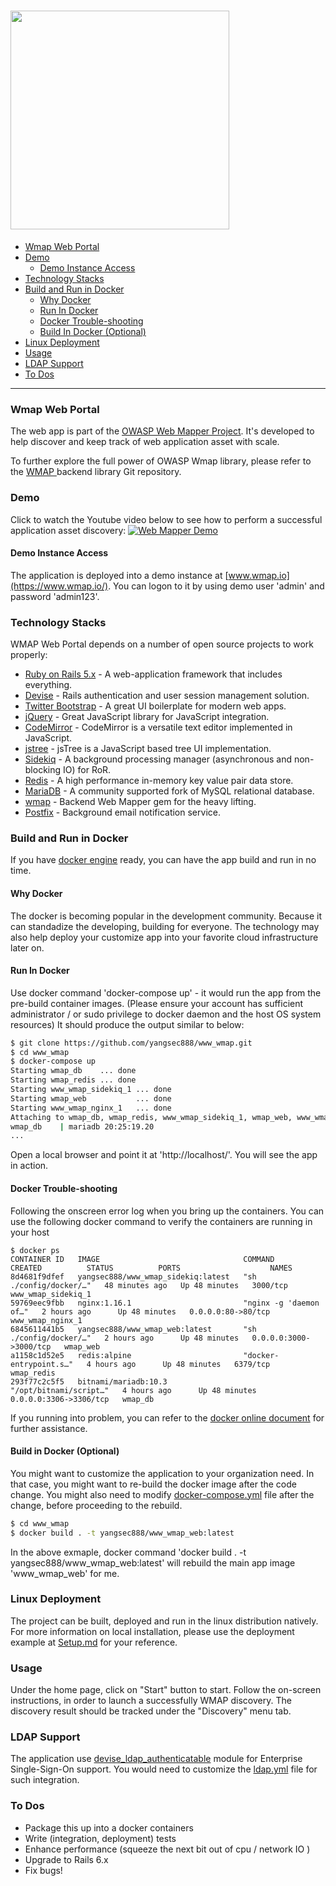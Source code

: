 [<img src='/wmap_logo.jpg' width='350' height='350'>](https://github.com/yangsec888/www_wmap)
=====================

- [Wmap Web Portal](#wmap-web-portal)
- [Demo](#demo)
  - [Demo Instance Access](#demo-instance-access)
- [Technology Stacks](#technology-stacks)
- [Build and Run in Docker](#build-and-run-in-docker)
  - [Why Docker](#why-docker)
  - [Run In Docker](#run-in-docker)
  - [Docker Trouble-shooting](#docker-trouble-shooting)
  - [Build In Docker (Optional)](#build-in-docker-optional)
- [Linux Deployment](#linux-deployment)
- [Usage](#usage)
- [LDAP Support](#ldap-support)
- [To Dos](#to-dos)

---

### Wmap Web Portal

The web app is part of the [OWASP Web Mapper Project](https://www.owasp.org/index.php/OWASP_Web_Mapper_Project). It's developed to help discover and keep track of web application asset with scale.

To further explore the full power of OWASP Wmap library, please refer to the <a href="https://github.com/yangsec888/wmap" target="_blank"> WMAP </a> backend library Git repository.


### Demo

Click to watch the Youtube video below to see how to perform a successful application asset discovery:
[![Web Mapper Demo](https://img.youtube.com/vi/TL1occsk3Fc/0.jpg)](https://www.youtube.com/watch?v=TL1occsk3Fc "Web Mapper Demo")

#### Demo Instance Access
The application is deployed into a demo instance at [www.wmap.io](https://www.wmap.io/). You can logon to it by using demo user 'admin' and password 'admin123'.


### Technology Stacks

WMAP Web Portal depends on a number of open source projects to work properly:

* [Ruby on Rails 5.x](https://rubyonrails.org/) - A web-application framework that includes everything.
* [Devise](https://github.com/plataformatec/devise/wiki) - Rails authentication and user session management solution.
* [Twitter Bootstrap](https://getbootstrap.com/) - A great UI boilerplate for modern web apps.
* [jQuery](https://jquery.com/) - Great JavaScript library for JavaScript integration.
* [CodeMirror](https://codemirror.net/) - CodeMirror is a versatile text editor implemented in JavaScript.
* [jstree](https://www.jstree.com/) -  jsTree is a JavaScript based tree UI implementation.
* [Sidekiq](https://github.com/mperham/sidekiq) - A background processing manager (asynchronous and non-blocking IO) for RoR.
* [Redis](https://redis.io/) - A high performance in-memory key value pair data store.
* [MariaDB](https://mariadb.org/) - A community supported fork of MySQL relational database.
* [wmap](https://github.com/yangsec888/wmap) - Backend Web Mapper gem for the heavy lifting.
* [Postfix](http://www.postfix.org/) - Background email notification service.

### Build and Run in Docker

If you have [docker engine](https://docs.docker.com/install/) ready, you can have the app build and run in no time.

#### Why Docker
The docker is becoming popular in the development community. Because it can standadize the developing, building for everyone. The technology may also help deploy your customize app into your favorite cloud infrastructure later on.

#### Run In Docker

Use docker command 'docker-compose up' - it would run the app from the pre-build container images. (Please ensure your account has sufficient administrator / or sudo privilege to docker daemon and the host OS system resources)
It should produce the output similar to below:
```sh
$ git clone https://github.com/yangsec888/www_wmap.git
$ cd www_wmap
$ docker-compose up
Starting wmap_db    ... done
Starting wmap_redis ... done
Starting www_wmap_sidekiq_1 ... done
Starting wmap_web           ... done
Starting www_wmap_nginx_1   ... done
Attaching to wmap_db, wmap_redis, www_wmap_sidekiq_1, wmap_web, www_wmap_nginx_1
wmap_db    | mariadb 20:25:19.20
...
```
Open a local browser and point it at 'http://localhost/'. You will see the app in action.

#### Docker Trouble-shooting
Following the onscreen error log when you bring up the containers. You can use the following docker command to verify the containers are running in your host
```
$ docker ps
CONTAINER ID   IMAGE                                COMMAND                  CREATED          STATUS          PORTS                    NAMES
8d4681f9dfef   yangsec888/www_wmap_sidekiq:latest   "sh ./config/docker/…"   48 minutes ago   Up 48 minutes   3000/tcp                 www_wmap_sidekiq_1
59769eec9fbb   nginx:1.16.1                         "nginx -g 'daemon of…"   2 hours ago      Up 48 minutes   0.0.0.0:80->80/tcp       www_wmap_nginx_1
6845611441b5   yangsec888/www_wmap_web:latest       "sh ./config/docker/…"   2 hours ago      Up 48 minutes   0.0.0.0:3000->3000/tcp   wmap_web
a1158c1d52e5   redis:alpine                         "docker-entrypoint.s…"   4 hours ago      Up 48 minutes   6379/tcp                 wmap_redis
293f77c2c5f5   bitnami/mariadb:10.3                 "/opt/bitnami/script…"   4 hours ago      Up 48 minutes   0.0.0.0:3306->3306/tcp   wmap_db
```
If you running into problem, you can refer to the [docker online document](https://docs.docker.com) for further assistance.


#### Build in Docker (Optional)   
You might want to customize the application to your organization need. In that case, you might want to re-build the docker image after the code change. You might also need to modify [docker-compose.yml](docker-compose.yml) file after the change, before proceeding to the rebuild.

```sh
$ cd www_wmap
$ docker build . -t yangsec888/www_wmap_web:latest
```
In the above exmaple, docker command 'docker build . -t yangsec888/www_wmap_web:latest' will rebuild the main app image 'www_wmap_web' for me.


### Linux Deployment   
The project can be built, deployed and run in the linux distribution natively. For more information on local installation, please use the deployment example at [Setup.md](Setup.md) for your reference.


### Usage
Under the home page, click on "Start" button to start. Follow the on-screen instructions, in order to launch a successfully WMAP discovery. The discovery result should be tracked under the "Discovery" menu tab.


### LDAP Support
The application use [devise_ldap_authenticatable](https://github.com/cschiewek/devise_ldap_authenticatable) module for Enterprise Single-Sign-On support. You would need to customize the [ldap.yml](config/ldap.yml) file for such integration.


### To Dos

 - Package this up into a docker containers
 - Write (integration, deployment) tests
 - Enhance performance (squeeze the next bit out of cpu / network IO )
 - Upgrade to Rails 6.x
 - Fix bugs!
